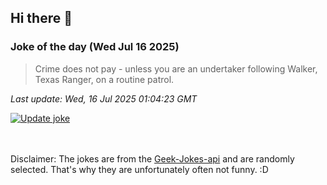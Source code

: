## Hi there 👋

### Joke of the day (Wed Jul 16 2025)
<!-- joke -->
>Crime does not pay - unless you are an undertaker following Walker, Texas Ranger, on a routine patrol.
<!-- /joke -->

*Last update: Wed, 16 Jul 2025 01:04:23 GMT*

[![Update joke](https://github.com/nclskfm/nclskfm/actions/workflows/joke.yml/badge.svg)](https://github.com/nclskfm/nclskfm/actions/workflows/joke.yml)

<br><br>
Disclaimer: The jokes are from the [Geek-Jokes-api](https://github.com/sameerkumar18/geek-joke-api) and are randomly selected. That's why they are unfortunately often not funny. :D
